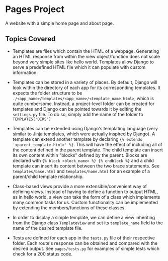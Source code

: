 # Pages Project

A website with a simple home page and about page.

## Topics Covered

* Templates are files which contain the HTML of a webpage. Generating an HTML response from within the view object/function does not scale beyond very simple sites like hello world. Templates allow Django to serve a predefined HTML file which it can populate with custom information.

* Templates can be stored in a variety of places. By default, Django will look within the directory of each app for its corresponding templates. It expects the folder structure to be `./<app_name>/templates/<app_name>/<template_name.html>`, which is quite cumbersome. Instead, a project-level folder can be created for templates and Django can be pointed towards it by editing the `settings.py` file. To do so, simply add the name of the folder to `TEMPLATES['DIRS']`

* Templates can be extended using Django's templating language (very similar to Jinja templates, which were actually inspired by Django). A template can extend another template by declaring `{% extends '<parent_template.html>' %}`. This will have the effect of including all of the content defined in the parent template. The child template can insert its own content within "blocks" defined by the parent. Blocks are declared with `{% block <block_name> %} {% endblock %}` and a child template can insert its content between the two brace statements. See `templates/base.html` and `templates/home.html` for an example of a parent/child template relationship.

* Class-based views provide a more extensible/convenient way of defining views. Instead of having to define a function to output HTML, as in hello world, a view can take the form of a class which implements many common tasks for us. Custom functionality can be implemented by extending the members/functions of these classes.

* In order to display a simple template, we can define a view inheriting from the Django class `TemplateView` and set its `template_name` field to the name of the desired template file.

* Tests are defined for each app in the `tests.py` file of their respective folder. Each route's response can be obtained and compared with the desired output. See `pages/tests.py` for examples of simple tests which check for a 200 status code.
